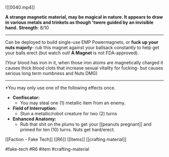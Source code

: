 ![[0040.mp4]]

**A strange magnetic material, may be magical in nature. It appears to draw in various metals and trinkets as though 'twere guided by an invisible hand.**
**Strength**: 8/10
***
Can be deployed to build single-use EMP Powermagnets, or **fuck up your nuts majorly**- rub this magnet against your ballsack constantly to help get your balls erect (but watch out! **A Magnet** is not FDA-approved).

(Your blood has iron in it, when those iron atoms are magnetically charged it causes thick blood clots that increase sexual vitality for fucking- but causes serious long term numbness and Nuts DMG)
***
*You may only use one of the following effects once. 

* **Confiscator:** 
	* You may steal one (1) metallic item from an enemy.
* **Field of Interruption:**
	* Stun a metallic/robot creature for two (2) turns
* **Enhanced Anatomy:**
	* Rub that shit on the plums to get your [[peanuts pregnant]] and primed for ten (10) turns. Nuts get hard/erect.

[[Faction - Fake Tech]]
[[R6]]
[[Items]]
[[crafting material]]

#fake-tech #R6 #item #crafting-material
